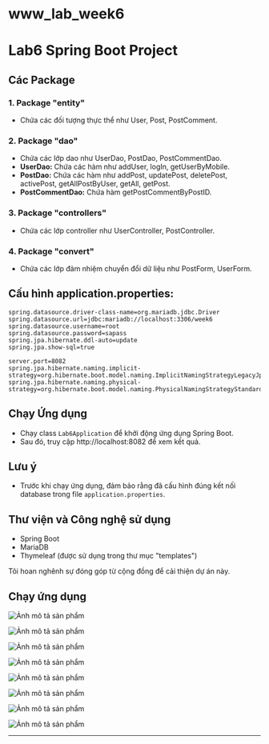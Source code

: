 # www_lab_week6
# Lab6 Spring Boot Project

## Các Package

### 1. Package "entity"
   - Chứa các đối tượng thực thể như User, Post, PostComment.

### 2. Package "dao"
   - Chứa các lớp dao như UserDao, PostDao, PostCommentDao.
   - **UserDao:** Chứa các hàm như addUser, logIn, getUserByMobile.
   - **PostDao:** Chứa các hàm như addPost, updatePost, deletePost, activePost, getAllPostByUser, getAll, getPost.
   - **PostCommentDao:** Chứa hàm getPostCommentByPostID.

### 3. Package "controllers"
   - Chứa các lớp controller như UserController, PostController.

### 4. Package "convert"
   - Chứa các lớp đảm nhiệm chuyển đổi dữ liệu như PostForm, UserForm.


## Cấu hình application.properties:

```properties
spring.datasource.driver-class-name=org.mariadb.jdbc.Driver
spring.datasource.url=jdbc:mariadb://localhost:3306/week6
spring.datasource.username=root
spring.datasource.password=sapass
spring.jpa.hibernate.ddl-auto=update
spring.jpa.show-sql=true

server.port=8082
spring.jpa.hibernate.naming.implicit-strategy=org.hibernate.boot.model.naming.ImplicitNamingStrategyLegacyJpaImpl
spring.jpa.hibernate.naming.physical-strategy=org.hibernate.boot.model.naming.PhysicalNamingStrategyStandardImpl
```

## Chạy Ứng dụng

- Chạy class `Lab6Application` để khởi động ứng dụng Spring Boot. 
- Sau đó, truy cập http://localhost:8082 để xem kết quả.

## Lưu ý

- Trước khi chạy ứng dụng, đảm bảo rằng đã cấu hình đúng kết nối database trong file `application.properties`.

## Thư viện và Công nghệ sử dụng

- Spring Boot
- MariaDB
- Thymeleaf (được sử dụng trong thư mục "templates")

Tôi hoan nghênh sự đóng góp từ cộng đồng để cải thiện dự án này.

## Chạy ứng dụng

![Ảnh mô tả sản phẩm](https://i.imgur.com/rGLZIgi.png)

![Ảnh mô tả sản phẩm](https://i.imgur.com/wtzOXPc.png)

![Ảnh mô tả sản phẩm](https://i.imgur.com/3ljBjh3.png)

![Ảnh mô tả sản phẩm](https://i.imgur.com/m7vLMM8.png)

![Ảnh mô tả sản phẩm](https://i.imgur.com/NBFWYc0.png)

![Ảnh mô tả sản phẩm](https://i.imgur.com/DyEppoD.png)

![Ảnh mô tả sản phẩm](https://i.imgur.com/fEuXcbY.png)

![Ảnh mô tả sản phẩm](https://i.imgur.com/Yx199cA.png)




---
